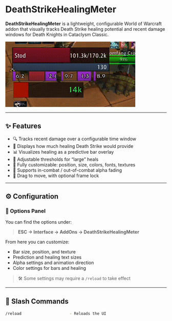 


# DeathStrikeHealingMeter

**DeathStrikeHealingMeter** is a lightweight, configurable World of Warcraft addon that visually tracks Death Strike healing potential and recent damage windows for Death Knights in Cataclysm Classic.

![Death Strike Healing Meter example](Media/example.gif)

---

## ✨ Features

- 🔍 Tracks recent damage over a configurable time window
- 💉 Displays how much healing Death Strike would provide
- 📊 Visualizes healing as a predictive bar overlay
- 🎯 Adjustable thresholds for “large” heals
- 🎨 Fully customizable: position, size, colors, fonts, textures
- 🧩 Supports in-combat / out-of-combat alpha fading
- 🔄 Drag to move, with optional frame lock

---

## ⚙️ Configuration

### 🧭 Options Panel  
You can find the options under:

> **ESC → Interface → AddOns → DeathStrikeHealingMeter**

From here you can customize:

- Bar size, position, and texture  
- Prediction and healing text sizes  
- Alpha settings and animation direction  
- Color settings for bars and healing  

> 🛠 Some settings may require a `/reload` to take effect

---

## 🔧 Slash Commands

```bash
/reload                     - Reloads the UI